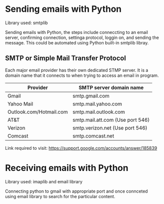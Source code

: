 # Sending emails with Python


Library used: smtplib

Sending emails with Python, the steps include conneccting to an email server, confirming connection, settinga protocol, loggin on, and sending the message. This could be automated using Python built-in smtplib libray.


## SMTP or Simple Mail Transfer Protocol

Each major email provider has their own dedicated STMP server. It is a domain name that it connects to when trying to access an email in program. 
  
|  Provider                | SMTP server domain name  |  
|--------------------------|--------------------------|
|  Gmail                   | smtp.gmail.com           | 
|  Yahoo Mail              | smtp.mail.yahoo.com      |  
| Outlook.com/Hotmail.com  | smtp.mail.outlook.com    |  
|  AT&T                    | smtp.mail.att.com   (Use port 546)| 
|  Verizon                 | smtp.verizon.net (Use port 546)  | 
|  Comcast                 | smtp.comcast.net                 | 


Link required to visit: https://support.google.com/accounts/answer/185839


# Receiving emails with Python 

Library used: imaplib and email library 

Connecting python to gmail with appropriate port and once connceted using email library to search for the particular content. 


